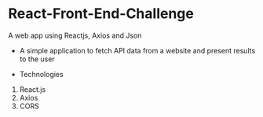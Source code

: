 # React-Front-End-Challenge
A web app using Reactjs, Axios and Json


- A simple application to fetch API data from a website and present results to the user

* Technologies
1. React.js
2. Axios 
3. CORS
